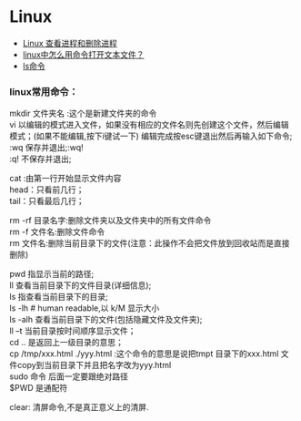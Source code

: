 # Linux

* [Linux 查看进程和删除进程](http://www.cnblogs.com/lucyjiayou/archive/2012/02/24/2366194.html)   
* [linux中怎么用命令打开文本文件？](http://zhidao.baidu.com/link?url=NfcTZ-nKnMTecC0c_BGHQ24m6A4ZE0xRgKOZdyTctjxKTQ-2goyNR2FWjuSFYbPsh3w-tkvsBM-ZWg1t3Lgjga)  
* [ls命令](http://blog.csdn.net/gw569453350game/article/details/46472205)    

### linux常用命令：
mkdir 文件夹名 :这个是新建文件夹的命令  
vi   以编辑的模式进入文件，如果没有相应的文件名则先创建这个文件，然后编辑模式；(如果不能编辑,按下i键试一下)
编辑完成按esc键退出然后再输入如下命令;  
:wq  保存并退出;:wq!  
:q!  不保存并退出;  

cat :由第一行开始显示文件内容  
head：只看前几行；  
tail：只看最后几行；

rm -rf 目录名字:删除文件夹以及文件夹中的所有文件命令    
rm -f 文件名:删除文件命令    
rm 文件名:删除当前目录下的文件(注意：此操作不会把文件放到回收站而是直接删除)   

pwd 指显示当前的路径;  
ll  查看当前目录下的文件目录(详细信息);  
ls  指查看当前目录下的目录;  
ls -lh  # human readable,以 k/M 显示大小  
ls -alh 查看当前目录下的文件(包括隐藏文件及文件夹);  
ll –t  当前目录按时间顺序显示文件；  
cd  ..  是返回上一级目录的意思；  
cp /tmp/xxx.html  ./yyy.html :这个命令的意思是说把tmpt  目录下的xxx.html 文件copy到当前目录下并且把名字改为yyy.html   
sudo 命令 后面一定要跟绝对路径  
$PWD 是通配符  

clear: 清屏命令,不是真正意义上的清屏.  
